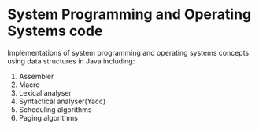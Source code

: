 # System Programming and Operating Systems code

Implementations of system programming and operating systems concepts using data structures in Java including:

1. Assembler
2. Macro
3. Lexical analyser
4. Syntactical analyser(Yacc)
5. Scheduling algorithms
6. Paging algorithms
